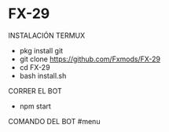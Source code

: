 # FX-29

INSTALACIÓN TERMUX

- pkg install git
- git clone https://github.com/Fxmods/FX-29
- cd FX-29
- bash install.sh

CORRER EL BOT

- npm start

COMANDO DEL BOT #menu

